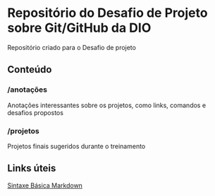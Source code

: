 # Repositório do Desafio de Projeto sobre Git/GitHub da DIO
Repositório criado para o Desafio de projeto



## Conteúdo

### /anotações

Anotações interessantes sobre os projetos, como links, comandos e desafios propostos



### /projetos

Projetos finais sugeridos durante o treinamento



## Links úteis
[Sintaxe Básica Markdown](https://www.markdownguide.org/basic-syntax/)

